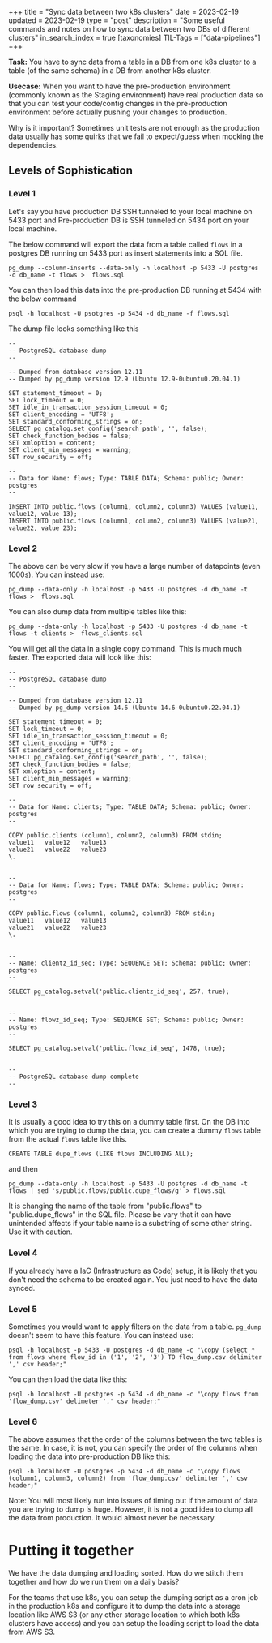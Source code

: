 +++
title = "Sync data between two k8s clusters"
date = 2023-02-19
updated = 2023-02-19
type = "post"
description = "Some useful commands and notes on how to sync data between two DBs of different clusters"
in_search_index = true
[taxonomies]
TIL-Tags = ["data-pipelines"]
+++

**Task:** You have to sync data from a table in a DB from one k8s cluster to a table (of the same schema) in a DB from another k8s cluster.

**Usecase:** When you want to have the pre-production environment (commonly known as the Staging environment) have real production data so that you can test your code/config changes in the pre-production environment before actually pushing your changes to production.

Why is it important? Sometimes unit tests are not enough as the production data usually has some quirks that we fail to expect/guess when mocking the dependencies.

## Levels of Sophistication

### Level 1

Let's say you have production DB SSH tunneled to your local machine on 5433 port and Pre-production DB is SSH tunneled on 5434 port on your local machine.

The below command will export the data from a table called `flows` in a postgres DB running on 5433 port as insert statements into a SQL file.

```
pg_dump --column-inserts --data-only -h localhost -p 5433 -U postgres -d db_name -t flows >  flows.sql
```

You can then load this data into the pre-production DB running at 5434 with the below command

```
psql -h localhost -U psotgres -p 5434 -d db_name -f flows.sql
```

The dump file looks something like this

```
--
-- PostgreSQL database dump
--

-- Dumped from database version 12.11
-- Dumped by pg_dump version 12.9 (Ubuntu 12.9-0ubuntu0.20.04.1)

SET statement_timeout = 0;
SET lock_timeout = 0;
SET idle_in_transaction_session_timeout = 0;
SET client_encoding = 'UTF8';
SET standard_conforming_strings = on;
SELECT pg_catalog.set_config('search_path', '', false);
SET check_function_bodies = false;
SET xmloption = content;
SET client_min_messages = warning;
SET row_security = off;

--
-- Data for Name: flows; Type: TABLE DATA; Schema: public; Owner: postgres
--

INSERT INTO public.flows (column1, column2, column3) VALUES (value11, value12, value 13);
INSERT INTO public.flows (column1, column2, column3) VALUES (value21, value22, value 23);
```

### Level 2

The above can be very slow if you have a large number of datapoints (even 1000s). You can instead use:

```
pg_dump --data-only -h localhost -p 5433 -U postgres -d db_name -t flows >  flows.sql
```

You can also dump data from multiple tables like this:
```
pg_dump --data-only -h localhost -p 5433 -U postgres -d db_name -t flows -t clients >  flows_clients.sql
```

You will get all the data in a single copy command. This is much much faster. The exported data will look like this:

```
--
-- PostgreSQL database dump
--

-- Dumped from database version 12.11
-- Dumped by pg_dump version 14.6 (Ubuntu 14.6-0ubuntu0.22.04.1)

SET statement_timeout = 0;
SET lock_timeout = 0;
SET idle_in_transaction_session_timeout = 0;
SET client_encoding = 'UTF8';
SET standard_conforming_strings = on;
SELECT pg_catalog.set_config('search_path', '', false);
SET check_function_bodies = false;
SET xmloption = content;
SET client_min_messages = warning;
SET row_security = off;

--
-- Data for Name: clients; Type: TABLE DATA; Schema: public; Owner: postgres
--

COPY public.clients (column1, column2, column3) FROM stdin;
value11   value12   value13
value21   value22   value23
\.


--
-- Data for Name: flows; Type: TABLE DATA; Schema: public; Owner: postgres
--

COPY public.flows (column1, column2, column3) FROM stdin;
value11   value12   value13
value21   value22   value23
\.


--
-- Name: clientz_id_seq; Type: SEQUENCE SET; Schema: public; Owner: postgres
--

SELECT pg_catalog.setval('public.clientz_id_seq', 257, true);


--
-- Name: flowz_id_seq; Type: SEQUENCE SET; Schema: public; Owner: postgres
--

SELECT pg_catalog.setval('public.flowz_id_seq', 1478, true);


--
-- PostgreSQL database dump complete
--

```

### Level 3

It is usually a good idea to try this on a dummy table first. On the DB into which you are trying to dump the data, you can create a dummy `flows` table from the actual `flows` table like this.

```
CREATE TABLE dupe_flows (LIKE flows INCLUDING ALL);
```

and then 

```
pg_dump --data-only -h localhost -p 5433 -U postgres -d db_name -t flows | sed 's/public.flows/public.dupe_flows/g' > flows.sql
```

It is changing the name of the table from "public.flows" to "public.dupe_flows" in the SQL file. Please be vary that it can have unintended affects if your table name is a substring of some other string. Use it with caution.


### Level 4
If you already have a IaC (Infrastructure as Code) setup, it is likely that you don't need the schema to be created again. You just need to have the data synced.

### Level 5
Sometimes you would want to apply filters on the data from a table. `pg_dump` doesn't seem to have this feature. You can instead use:

```
psql -h localhost -p 5433 -U postgres -d db_name -c "\copy (select * from flows where flow_id in ('1', '2', '3') TO flow_dump.csv delimiter ',' csv header;"
```

You can then load the data like this:
```
psql -h localhost -U postgres -p 5434 -d db_name -c "\copy flows from 'flow_dump.csv' delimeter ',' csv header;"
```

### Level 6
The above assumes that the order of the columns between the two tables is the same. In case, it is not, you can specify the order of the columns when loading the data into pre-production DB like this:

```
psql -h localhost -U postgres -p 5434 -d db_name -c "\copy flows (column1, column3, column2) from 'flow_dump.csv' delimiter ',' csv header;"
```


Note: You will most likely run into issues of timing out if the amount of data you are trying to dump is huge. However, it is not a good idea to dump all the data from production. It would almost never be necessary.

# Putting it together

We have the data dumping and loading sorted. How do we stitch them together and how do we run them on a daily basis?

For the teams that use k8s, you can setup the dumping script as a cron job in the production k8s and configure it to dump the data into a storage location like AWS S3 (or any other storage location to which both k8s clusters have access) and you can setup the loading script to load the data from AWS S3.
